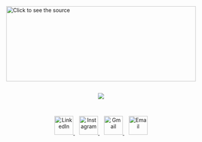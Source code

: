 <div style="width: 100%; height: 200px">
  <img src="header.svg" style="width: 100%;" alt="Click to see the source">
</div>

<br>

<p align="center">
  <img src="https://github-readme-streak-stats.herokuapp.com/?user=gjon-h&theme=jolly&hide_border=true&border_radius=16">
</p>

<br>

<p align="center">
	<a href="https://www.linkedin.com/in/gjonhajdari/">
		<img alt="LinkedIn" src="images/Linkedin.png" target="_new" width="50"/>
	</a>
	&nbsp;&nbsp;
	<a href="https://www.instagram.com/chonvision">
		<img alt="Instagram" src="images/Instagram.png" target="_new" width="50"/>
	</a>
	&nbsp;&nbsp;
	<a href="https://open.spotify.com/user/xhye4z3apvfffi29ub8jjlvuw">
		<img alt="Gmail" src="images/Spotify.png" target="_new" width="50"/>
	</a>
	&nbsp;&nbsp;
	<a href="mailto:gjonhajdari1@gmail.com">
		<img alt="Email" src="images/Email.png" target="_new" width="50"/>
	</a>
</p>


<!-- <h2>Technical Skills</h2> -->

<!-- <h4>Code</h4> -->

<!-- ![Next JS](https://img.shields.io/badge/Next-black?style=for-the-badge&logo=next.js&logoColor=white) -->

<!-- ![React](https://img.shields.io/badge/react-%2320232a.svg?style=for-the-badge&logo=react&logoColor=%2361DAFB)
![JavaScript](https://img.shields.io/badge/JavaScript-F7DF1E?style=for-the-badge&logo=javascript&logoColor=black)
![Redux](https://img.shields.io/badge/redux-%23593d88.svg?style=for-the-badge&logo=redux&logoColor=white)
![NodeJS](https://img.shields.io/badge/node.js-6DA55F?style=for-the-badge&logo=node.js&logoColor=white)
![Python](https://img.shields.io/badge/Python-14354C?style=for-the-badge&logo=python&logoColor=white)
![C++](https://img.shields.io/badge/c++-%2300599C.svg?style=for-the-badge&logo=c%2B%2B&logoColor=white)
![Java](https://img.shields.io/badge/java-%23ED8B00.svg?style=for-the-badge&logo=openjdk&logoColor=white)
![PHP](https://img.shields.io/badge/php-%23777BB4.svg?style=for-the-badge&logo=php&logoColor=white)
![MySQL](https://img.shields.io/badge/MySQL-00000F?style=for-the-badge&logo=mysql&logoColor=white)
![Supabase](https://img.shields.io/badge/Supabase-3ECF8E?style=for-the-badge&logo=supabase&logoColor=white) -->

<!-- <h4>Styling</h4> -->

<!-- ![SASS](https://img.shields.io/badge/SASS-hotpink.svg?style=for-the-badge&logo=SASS&logoColor=white)
![Bootstrap](https://img.shields.io/badge/bootstrap-%238511FA.svg?style=for-the-badge&logo=bootstrap&logoColor=white)
![TailwindCSS](https://img.shields.io/badge/tailwindcss-%2338B2AC.svg?style=for-the-badge&logo=tailwind-css&logoColor=white) -->

<!-- <h4>Tools</h4> -->

<!-- ![Git](https://img.shields.io/badge/GIT-E44C30?style=for-the-badge&logo=git&logoColor=white)
![NPM](https://img.shields.io/badge/NPM-%23CB3837.svg?style=for-the-badge&logo=npm&logoColor=white)
![Bun](https://img.shields.io/badge/Bun-%23000000.svg?style=for-the-badge&logo=bun&logoColor=white)
![Vite](https://img.shields.io/badge/vite-%23646CFF.svg?style=for-the-badge&logo=vite&logoColor=white)
![Figma](https://img.shields.io/badge/Figma-F24E1E?style=for-the-badge&logo=figma&logoColor=white)
![Adobe Photoshop](https://img.shields.io/badge/adobe%20photoshop-%2331A8FF.svg?style=for-the-badge&logo=adobe%20photoshop&logoColor=white) -->

